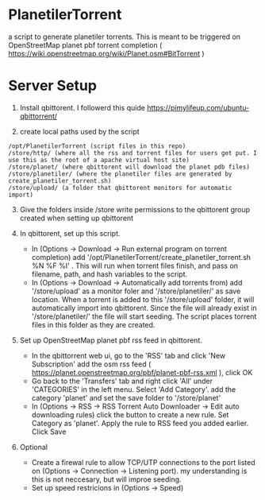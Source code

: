 # PlanetilerTorrent
a script to generate planetiler torrents. This is meant to be triggered on OpenStreetMap planet pbf torrent completion ( https://wiki.openstreetmap.org/wiki/Planet.osm#BitTorrent )

# Server Setup

1. Install qbittorent. I followerd this quide https://pimylifeup.com/ubuntu-qbittorrent/

2. create local paths used by the script

```
/opt/PlanetilerTorrent (script files in this repo)
/store/http/ (where all the rss and torrent files for users get put. I use this as the root of a apache virtual host site)
/store/planet/ (where qbittorent will download the planet pdb files)
/store/planetiler/ (where the planetiler files are generated by create_planetiler_torrent.sh)
/store/upload/ (a folder that qbittorent monitors for automatic import)
```

3.  Give the folders inside /store write permissions to the qbittorent group created when setting up qbittorent

4. In qbittorent, set up this script.
   - In (Options -> Download -> Run external program on torrent completion)
        add '/opt/PlanetilerTorrent/create_planetiler_torrent.sh %N %F %I' . This will run when torrent files finish, and pass on filename, path, and hash variables to the script.
   - In (Options -> Download -> Automatically add torrents from) 
        add '/store/upload' as a monitor foler and '/store/planetiler/' as save location. When a torrent is added to this '/store/upload' folder, it will automatically import into qbittorent. Since the file will already exist in '/store/planetiler/' the file will start seeding. The script places torrent files in this folder as they are created.

5. Set up OpenStreetMap planet pbf rss feed in qbittorent.
   - In the qbittorrent web ui, go to the 'RSS' tab and click 'New Subscription'
        add the osm rss feed ( https://planet.openstreetmap.org/pbf/planet-pbf-rss.xml ), click OK
   - Go back to the 'Transfers' tab and right click 'All' under 'CATEGORIES' in the left menu. Select 'Add Category'.
        add the category 'planet' and set the save folder to '/store/planet'
   - In (Options -> RSS -> RSS Torrent Auto Downloader -> Edit auto downloading rules)
        click the button to create a new rule. Set Category as 'planet'. Apply the rule to RSS feed you added earlier. Click Save

6. Optional
   - Create a firewal rule to allow TCP/UTP connections to the port listed on (Options -> Connection -> Listening port). my understanding is this is not neccesary, but will improe seeding.
   - Set up speed restricions in (Options -> Speed)
        

